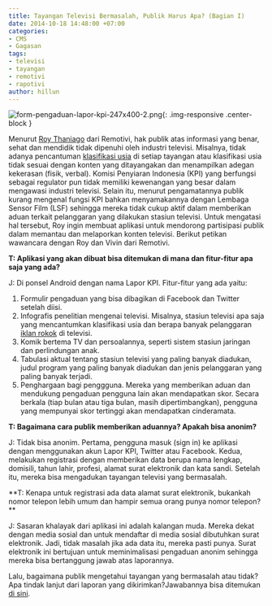 ```yaml
---
title: Tayangan Televisi Bermasalah, Publik Harus Apa? (Bagian I)
date: 2014-10-18 14:48:00 +07:00
categories:
- CMS
- Gagasan
tags:
- televisi
- tayangan
- remotivi
- rapotivi
author: hillun
---
```


![form-pengaduan-lapor-kpi-247x400-2.png](/uploads/form-pengaduan-lapor-kpi-247x400-2.png){: .img-responsive .center-block }

Menurut [Roy Thaniago](http://ciptamedia.org/roy-thaniago/) dari Remotivi, hak publik atas informasi yang benar, sehat dan mendidik tidak dipenuhi oleh industri televisi. Misalnya, tidak adanya pencantuman [klasifikasi usia](http://remotivi.or.id/senggang/periksa-klasifikasi-sebelum-menonton-televisi) di setiap tayangan atau klasifikasi usia tidak sesuai dengan konten yang ditayangakan dan menampilkan adegan kekerasan (fisik, verbal). Komisi Penyiaran Indonesia (KPI) yang berfungsi sebagai regulator pun tidak memiliki kewenangan yang besar dalam mengawasi industri televisi. Selain itu, menurut pengamatannya publik kurang mengenal fungsi KPI bahkan menyamakannya dengan Lembaga Sensor Film (LSF) sehingga mereka tidak cukup aktif dalam memberikan aduan terkait pelanggaran yang dilakukan stasiun televisi. Untuk mengatasi hal tersebut, Roy ingin membuat aplikasi untuk mendorong partisipasi publik dalam memantau dan melaporkan konten televisi. Berikut petikan wawancara dengan Roy dan Vivin dari Remotivi.

**T: Aplikasi yang akan dibuat bisa ditemukan di mana dan fitur-fitur apa saja yang ada?**

J: Di ponsel Android dengan nama Lapor KPI. Fitur-fitur yang ada yaitu:

1. Formulir pengaduan yang bisa dibagikan di Facebook dan Twitter setelah diisi.
3. Infografis penelitian mengenai televisi. Misalnya, stasiun televisi apa saja yang mencantumkan klasifikasi usia dan berapa banyak pelanggaran [iklan rokok](http://remotivi.or.id/senggang/iklan-rokok-di-10-televisi-swasta) di televisi.
3. Komik bertema TV dan persoalannya, seperti sistem stasiun jaringan dan perlindungan anak.
4. Tabulasi aktual tentang stasiun televisi yang paling banyak diadukan, judul program yang paling banyak diadukan dan jenis pelanggaran yang paling banyak terjadi.
5. Penghargaan bagi penggguna. Mereka yang memberikan aduan dan mendukung pengaduan pengguna lain akan mendapatkan skor. Secara berkala (tiap bulan atau tiga bulan, masih dipertimbangkan), pengguna yang mempunyai skor tertinggi akan mendapatkan cinderamata.

**T: Bagaimana cara publik memberikan aduannya? Apakah bisa anonim?**

J: Tidak bisa anonim. Pertama, pengguna masuk (sign in) ke aplikasi dengan menggunakan akun Lapor KPI, Twitter atau Facebook. Kedua, melakukan registrasi dengan memberikan data berupa nama lengkap, domisili, tahun lahir, profesi, alamat surat elektronik dan kata sandi. Setelah itu, mereka bisa mengadukan tayangan televisi yang bermasalah.

**T: Kenapa untuk registrasi ada data alamat surat elektronik, bukankah nomor telepon lebih umum dan hampir semua orang punya nomor telepon?
**

J: Sasaran khalayak dari aplikasi ini adalah kalangan muda. Mereka dekat dengan media sosial dan untuk mendaftar di media sosial dibutuhkan surat elektronik. Jadi, tidak masalah jika ada data itu, mereka pasti punya. Surat elektronik ini bertujuan untuk meminimalisasi pengaduan anonim sehingga mereka bisa bertanggung jawab atas laporannya.

Lalu, bagaimana publik mengetahui tayangan yang bermasalah atau tidak? Apa tindak lanjut dari laporan yang dikirimkan?Jawabannya bisa ditemukan [di sini](http://ciptamedia.org/tayangan-televisi-bermasalah-publik-harus-apa-bagian-ii/).